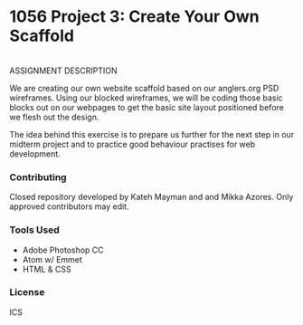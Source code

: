 <h1>1056 Project 3: Create Your Own Scaffold</h1>

<br>ASSIGNMENT DESCRIPTION<br>
<p>We are creating our own website scaffold based on our anglers.org PSD wireframes. Using our blocked wireframes, we will be coding those basic blocks out on our webpages to get the basic site layout positioned before we flesh out the design.</p>
<p>The idea behind this exercise is to prepare us further for the next step in our midterm project and to practice good behaviour practises for web development.</p>

<h3>Contributing</h3>
<p>Closed repository developed by Kateh Mayman and and Mikka Azores. Only approved contributors may edit.</p>

<h3>Tools Used</h3>
  <ul>
    <li>Adobe Photoshop CC</li>
    <li>Atom w/ Emmet</li>
    <li>HTML & CSS</li>
  </ul>

<h3>License</h3>
ICS
